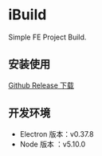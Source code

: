 # iBuild

Simple FE Project Build.

## 安装使用

[Github Release 下载](https://github.com/ikitty/iBuild/releases) 


## 开发环境

- Electron 版本：v0.37.8
- Node 版本    ：v5.10.0

